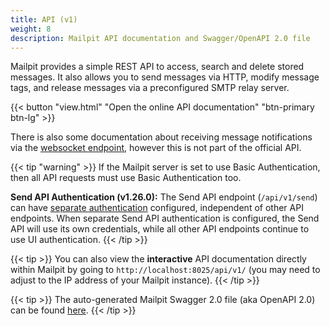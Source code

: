 ```yaml
---
title: API (v1)
weight: 8
description: Mailpit API documentation and Swagger/OpenAPI 2.0 file
---
```


Mailpit provides a simple REST API to access, search and delete stored messages.
It also allows you to send messages via HTTP, modify message tags, and release messages via a preconfigured SMTP relay server.

<p>
{{< button "view.html" "Open the online API documentation" "btn-primary btn-lg" >}}
</p>

There is also some documentation about receiving message notifications via the [websocket endpoint](./websocket/), however this is not part of the official API.

{{< tip "warning" >}}
If the Mailpit server is set to use Basic Authentication, then all API requests must use Basic Authentication too.

**Send API Authentication (v1.26.0):** The Send API endpoint (`/api/v1/send`) can have [separate authentication](../configuration/http/#send-api-separate-authentication) configured, independent of other API endpoints. When separate Send API authentication is configured, the Send API will use its own credentials, while all other API endpoints continue to use UI authentication.
{{< /tip >}}

{{< tip >}}
You can also view the **interactive** API documentation directly within Mailpit by going to `http://localhost:8025/api/v1/` (you may need to adjust to the IP address of your Mailpit instance).
{{< /tip >}}

{{< tip >}}
The auto-generated Mailpit Swagger 2.0 file (aka OpenAPI 2.0) can be found [here](https://raw.githubusercontent.com/axllent/mailpit/master/server/ui/api/v1/swagger.json).
{{< /tip >}}

